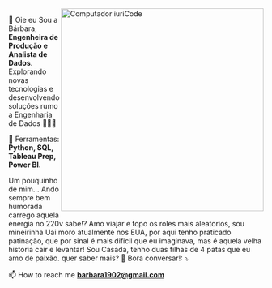 <img src="https://raw.githubusercontent.com/MicaelliMedeiros/micaellimedeiros/master/image/computer-illustration.png" min-width="400px" max-width="400px" width="400px" align="right" alt="Computador iuriCode">

<p align="left"> 
 👋 Oie eu Sou a Bárbara,  <strong> Engenheira de Produção e Analista de Dados</strong>.<br>
  Explorando novas tecnologias e desenvolvendo soluções rumo a Engenharia de Dados 👩🏻‍🔧
</p>

<p align="left">
🔧 Ferramentas: <strong> Python, SQL, Tableau Prep, Power BI.</strong>
</p>

<p align="left">
Um pouquinho de mim...
Ando sempre bem humorada carrego aquela energia no 220v sabe!? 
Amo viajar e topo os roles mais aleatorios, sou mineirinha Uai moro atualmente nos EUA, por aqui tenho praticado patinação, que por sinal é mais dificil que eu imaginava, mas é aquela velha historia cair e levantar! Sou Casada, tenho duas filhas de 4 patas que eu amo de paixão. quer saber mais? 💌 Bora conversar!: ⤵️

📫 How to reach me **barbara1902@gmail.com**

</p>
